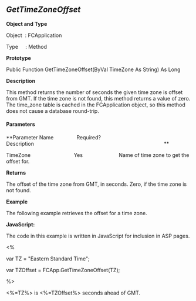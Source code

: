 _GetTimeZoneOffset_
-------------------

**Object and Type**

Object  : FCApplication

Type     : Method

**Prototype**

Public Function GetTimeZoneOffset(ByVal TimeZone As String) As Long

**Description**

This method returns the number of seconds the given time zone is offset from GMT. If the time zone is not found, this method returns a value of zero. The time_zone table is cached in the FCApplication object, so this method does not cause a database round-trip.

#### Parameters
**Parameter Name                Required?             Description                                                                                          **

TimeZone                              Yes                         Name of time zone to get the offset for.

**Returns**

The offset of the time zone from GMT, in seconds. Zero, if the time zone is not found.

**Example**

The following example retrieves the offset for a time zone.

**JavaScript:**

The code in this example is written in JavaScript for inclusion in ASP pages.

<%

var TZ = "Eastern Standard Time";

var TZOffset = FCApp.GetTimeZoneOffset(TZ);

%>

<%=TZ%> is <%=TZOffset%> seconds ahead of GMT.